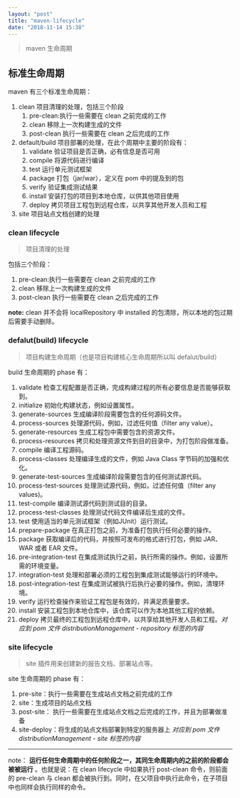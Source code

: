 ```yaml
---
layout: "post"
title: "maven-lifecycle"
date: "2018-11-14 15:38"
---
```


> maven 生命周期

## 标准生命周期

maven 有三个标准生命周期：

1. clean 项目清理的处理，包括三个阶段
    1. pre-clean:执行一些需要在 clean 之前完成的工作
    2. clean 移除上一次构建生成的文件
    3. post-clean 执行一些需要在 clean 之后完成的工作
2. default/build 项目部署的处理，在此个周期中主要的阶段有：
    1. validate 验证项目是否正确，必有信息是否可用
    2. compile 将源代码进行编译
    3. test 运行单元测试框架
    4. package 打包（jar/war），定义在 pom 中的提及到的包
    5. verify 验证集成测试结果
    6. install 安装打包的项目到本地仓库，以供其他项目使用
    7. deploy 拷贝项目工程包到远程仓库，以共享其他开发人员和工程
3. site 项目站点文档创建的处理

### clean lifecycle

> 项目清理的处理

包括三个阶段：

1. pre-clean:执行一些需要在 clean 之前完成的工作
2. clean 移除上一次构建生成的文件
3. post-clean 执行一些需要在 clean 之后完成的工作

**note:**
clean 并不会将 localRepository 中 installed 的包清除，所以本地的包过期后需要手动删除。

### defalut(build) lifecycle

> 项目构建生命周期（也是项目构建核心生命周期所以叫 defalut/build）

build 生命周期的 phase 有：

1. validate 检查工程配置是否正确，完成构建过程的所有必要信息是否能够获取到。
2. initialize 初始化构建状态，例如设置属性。
3. generate-sources 生成编译阶段需要包含的任何源码文件。
4. process-sources 处理源代码，例如，过滤任何值（filter any value）。
5. generate-resources 生成工程包中需要包含的资源文件。
6. process-resources 拷贝和处理资源文件到目的目录中，为打包阶段做准备。
7. compile 编译工程源码。
8. process-classes 处理编译生成的文件，例如 Java Class 字节码的加强和优化。
9. generate-test-sources 生成编译阶段需要包含的任何测试源代码。
10. process-test-sources 处理测试源代码，例如，过滤任何值（filter any values)。
11. test-compile 编译测试源代码到测试目的目录。
12. process-test-classes 处理测试代码文件编译后生成的文件。
13. test 使用适当的单元测试框架（例如JUnit）运行测试。
14. prepare-package 在真正打包之前，为准备打包执行任何必要的操作。
15. package 获取编译后的代码，并按照可发布的格式进行打包，例如 JAR、WAR 或者 EAR 文件。
16. pre-integration-test 在集成测试执行之前，执行所需的操作。例如，设置所需的环境变量。
17. integration-test 处理和部署必须的工程包到集成测试能够运行的环境中。
18. post-integration-test 在集成测试被执行后执行必要的操作。例如，清理环境。
19. verify 运行检查操作来验证工程包是有效的，并满足质量要求。
20. install 安装工程包到本地仓库中，该仓库可以作为本地其他工程的依赖。
21. deploy 拷贝最终的工程包到远程仓库中，以共享给其他开发人员和工程。_对应到 pom 文件 distributionManagement - repository 标签的内容_

### site lifecycle

> site 插件用来创建新的报告文档、部署站点等。

site 生命周期的 phase 有：

1. pre-site：执行一些需要在生成站点文档之前完成的工作
2. site：生成项目的站点文档
3. post-site： 执行一些需要在生成站点文档之后完成的工作，并且为部署做准备
4. site-deploy：将生成的站点文档部署到特定的服务器上 _对应到 pom 文件 distributionManagement - site 标签的内容_

---
note： **运行任何生命周期中的任何阶段之一，其同生命周期内的之前的阶段都会被被运行** 。也就是说：在 clean lifecycle 中如果执行 post-clean 命令，则前面的 pre-clean 与 clean 都会被执行到。同时，在父项目中执行此命令，在子项目中也同样会执行同样的命令。
